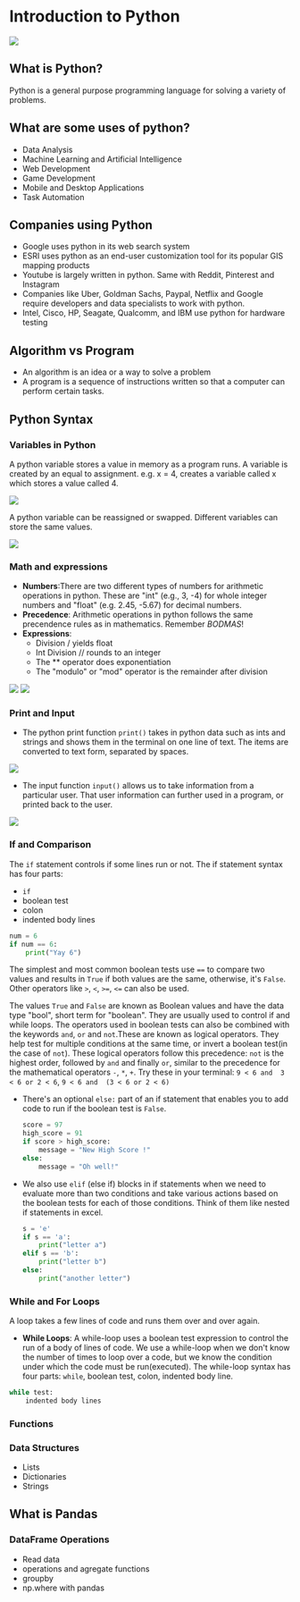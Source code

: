 # Introduction to Python
![](assets/images/introduction_to_python.png)

## What is Python?
Python is a general purpose programming language for solving a variety of problems.

## What are some uses of python?
- Data Analysis
- Machine Learning and Artificial Intelligence
- Web Development
- Game Development
- Mobile and Desktop Applications
- Task Automation

## Companies using Python
- Google uses python in its web search system
- ESRI uses python as an end-user customization tool for its popular GIS mapping products
- Youtube is largely written in python. Same with Reddit, Pinterest and Instagram
- Companies like Uber, Goldman Sachs, Paypal, Netflix and Google require developers and data specialists to work with python.
- Intel, Cisco, HP, Seagate, Qualcomm, and IBM use python for hardware testing

## Algorithm vs Program
- An algorithm is an idea or a way to solve a problem
- A program is a sequence of instructions written so that a computer can perform certain tasks.


## Python Syntax
### Variables in Python
A python variable stores a value in memory as a program runs. A variable is created by an equal to assignment.
e.g. x = 4, creates a variable called x which stores a value called 4.

![](assets/images/py-var1.png)

A python variable can be reassigned or swapped. Different variables can store the same values. 

![](assets/images/py-var2.png)

### Math and expressions
- **Numbers**:There are two different types of numbers for arithmetic operations in python. These are "int" (e.g., 3, -4) for whole integer numbers and "float" (e.g. 2.45, -5.67) for decimal numbers.
- **Precedence**: Arithmetic operations in python follows the same precendence rules as in mathematics. Remember *BODMAS*!
- **Expressions**:
    - Division / yields float
    - Int Division // rounds to an integer
    - The ** operator does exponentiation
    - The "modulo" or "mod" operator is the remainder after division

![](assets/images/math1.png)     ![](assets/images/math2.png)
### Print and Input
- The python print function `print()` takes in python data such as ints and strings and shows them in the terminal on one line of text. The items are converted to text form, separated by spaces.

![](assets/images/print1.png)

- The input function `input()` allows us to take information from a particular user. That user information can further used in a program, or printed back to the user.

![](assets/images/input1.png)
### If and Comparison
The `if` statement controls if some lines run or not. The if statement syntax has four parts:
- `if`
- boolean test
- colon
- indented body lines

    
```py
num = 6
if num == 6:
    print("Yay 6")
```

The simplest and most common boolean tests use `==` to compare two values and results in `True` if both values are the same, otherwise, it's `False`. Other operators like `>`, `<`, `>=`, `<=` can also be used.

The values `True` and `False` are known as Boolean values and have the data type "bool", short term for "boolean". They are usually used to control if and while loops.   The operators used in boolean tests can also be combined with the keywords `and`, `or` and `not`.These are known as logical operators. They help test for multiple conditions at the same time, or invert a boolean test(in the case of `not`).
These logical operators follow this precedence: `not` is the highest order, followed by `and` and finally `or`, similar to the precedence for the mathematical operators `-`, `*`, `+`.
Try these in your terminal: `9 < 6 and  3 < 6 or 2 < 6`,  `9 < 6 and  (3 < 6 or 2 < 6)`

- There's an optional `else:` part of an if statement that enables you to add code to run if the boolean test is `False`.

    ```py
    score = 97
    high_score = 91
    if score > high_score:
        message = "New High Score !"
    else:
        message = "Oh well!"
    ```

- We also use `elif` (else if) blocks in if statements when we need to evaluate more than two conditions and take various actions based on the boolean tests for each of those conditions. Think of them like nested if statements in excel.
    ```py
    s = 'e'
    if s == 'a':
        print("letter a")
    elif s == 'b':
        print("letter b")
    else:
        print("another letter")
    ```

### While and For Loops
A loop takes a few lines of code and runs them over and over again.
- **While Loops**: A while-loop uses a boolean test expression to control the run of a body of lines of code. We use a while-loop when we don't know the number of times to loop over a code, but we know the condition under which the code must be run(executed).
The while-loop syntax has four parts: `while`, boolean test, colon, indented body line.
```py
while test:
    indented body lines
```

### Functions
### Data Structures
- Lists
- Dictionaries
- Strings

## What is Pandas
### DataFrame Operations
- Read data
- operations and agregate functions
- groupby
- np.where with pandas
